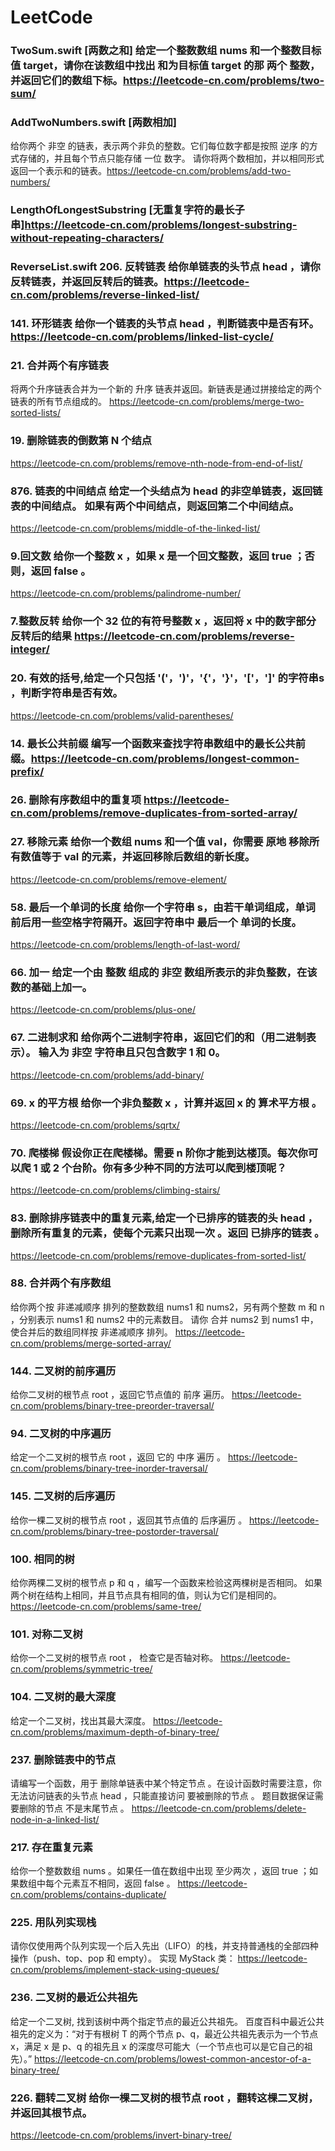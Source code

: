# LeetCode

### TwoSum.swift [两数之和] 给定一个整数数组 nums 和一个整数目标值 target，请你在该数组中找出 和为目标值 target 的那 两个 整数，并返回它们的数组下标。https://leetcode-cn.com/problems/two-sum/

###  AddTwoNumbers.swift [两数相加]
 给你两个 非空 的链表，表示两个非负的整数。它们每位数字都是按照 逆序 的方式存储的，并且每个节点只能存储 一位 数字。
 请你将两个数相加，并以相同形式返回一个表示和的链表。https://leetcode-cn.com/problems/add-two-numbers/
 
 ### LengthOfLongestSubstring [无重复字符的最长子串]https://leetcode-cn.com/problems/longest-substring-without-repeating-characters/
 
 ### ReverseList.swift 206. 反转链表 给你单链表的头节点 head ，请你反转链表，并返回反转后的链表。https://leetcode-cn.com/problems/reverse-linked-list/
 
 ###  141. 环形链表 给你一个链表的头节点 head ，判断链表中是否有环。 https://leetcode-cn.com/problems/linked-list-cycle/
 
 ### 21. 合并两个有序链表 
 将两个升序链表合并为一个新的 升序 链表并返回。新链表是通过拼接给定的两个链表的所有节点组成的。
 https://leetcode-cn.com/problems/merge-two-sorted-lists/
 
 ### 19. 删除链表的倒数第 N 个结点
 https://leetcode-cn.com/problems/remove-nth-node-from-end-of-list/
 
 ### 876. 链表的中间结点 给定一个头结点为 head 的非空单链表，返回链表的中间结点。 如果有两个中间结点，则返回第二个中间结点。
 https://leetcode-cn.com/problems/middle-of-the-linked-list/
 
 ### 9.回文数 给你一个整数 x ，如果 x 是一个回文整数，返回 true ；否则，返回 false 。
 https://leetcode-cn.com/problems/palindrome-number/
 
 ### 7.整数反转 给你一个 32 位的有符号整数 x ，返回将 x 中的数字部分反转后的结果 https://leetcode-cn.com/problems/reverse-integer/
 
 ###  20. 有效的括号,给定一个只包括 '('，')'，'{'，'}'，'['，']' 的字符串s ，判断字符串是否有效。
 https://leetcode-cn.com/problems/valid-parentheses/
 
 ###  14. 最长公共前缀 编写一个函数来查找字符串数组中的最长公共前缀。https://leetcode-cn.com/problems/longest-common-prefix/
 
 ###  26. 删除有序数组中的重复项 https://leetcode-cn.com/problems/remove-duplicates-from-sorted-array/
 
 ### 27. 移除元素 给你一个数组 nums 和一个值 val，你需要 原地 移除所有数值等于 val 的元素，并返回移除后数组的新长度。
 https://leetcode-cn.com/problems/remove-element/
 
 ###  58. 最后一个单词的长度 给你一个字符串 s，由若干单词组成，单词前后用一些空格字符隔开。返回字符串中 最后一个 单词的长度。
 https://leetcode-cn.com/problems/length-of-last-word/

###  66. 加一 给定一个由 整数 组成的 非空 数组所表示的非负整数，在该数的基础上加一。
 https://leetcode-cn.com/problems/plus-one/
 
 ###  67. 二进制求和 给你两个二进制字符串，返回它们的和（用二进制表示）。 输入为 非空 字符串且只包含数字 1 和 0。
 https://leetcode-cn.com/problems/add-binary/
 
 ###  69. x 的平方根 给你一个非负整数 x ，计算并返回 x 的 算术平方根 。
 https://leetcode-cn.com/problems/sqrtx/
 
 ###  70. 爬楼梯 假设你正在爬楼梯。需要 n 阶你才能到达楼顶。每次你可以爬 1 或 2 个台阶。你有多少种不同的方法可以爬到楼顶呢？
 https://leetcode-cn.com/problems/climbing-stairs/
 
### 83. 删除排序链表中的重复元素,给定一个已排序的链表的头 head ， 删除所有重复的元素，使每个元素只出现一次 。返回 已排序的链表 。
 https://leetcode-cn.com/problems/remove-duplicates-from-sorted-list/
 
 ### 88. 合并两个有序数组
 给你两个按 非递减顺序 排列的整数数组 nums1 和 nums2，另有两个整数 m 和 n ，分别表示 nums1 和 nums2 中的元素数目。
 请你 合并 nums2 到 nums1 中，使合并后的数组同样按 非递减顺序 排列。
 https://leetcode-cn.com/problems/merge-sorted-array/
 
 ###  144. 二叉树的前序遍历
 给你二叉树的根节点 root ，返回它节点值的 前序 遍历。
 https://leetcode-cn.com/problems/binary-tree-preorder-traversal/
 
 ###  94. 二叉树的中序遍历
 给定一个二叉树的根节点 root ，返回 它的 中序 遍历 。
 https://leetcode-cn.com/problems/binary-tree-inorder-traversal/
 
 ###  145. 二叉树的后序遍历
 给你一棵二叉树的根节点 root ，返回其节点值的 后序遍历 。
 https://leetcode-cn.com/problems/binary-tree-postorder-traversal/
 
### 100. 相同的树
 给你两棵二叉树的根节点 p 和 q ，编写一个函数来检验这两棵树是否相同。
 如果两个树在结构上相同，并且节点具有相同的值，则认为它们是相同的。
  https://leetcode-cn.com/problems/same-tree/
  
  ### 101. 对称二叉树
 给你一个二叉树的根节点 root ， 检查它是否轴对称。
 https://leetcode-cn.com/problems/symmetric-tree/
 
 ### 104. 二叉树的最大深度
 给定一个二叉树，找出其最大深度。
 https://leetcode-cn.com/problems/maximum-depth-of-binary-tree/
 
 ### 237. 删除链表中的节点
 请编写一个函数，用于 删除单链表中某个特定节点 。在设计函数时需要注意，你无法访问链表的头节点 head ，只能直接访问 要被删除的节点 。
 题目数据保证需要删除的节点 不是末尾节点 。
 https://leetcode-cn.com/problems/delete-node-in-a-linked-list/
 
 ### 217. 存在重复元素
 给你一个整数数组 nums 。如果任一值在数组中出现 至少两次 ，返回 true ；如果数组中每个元素互不相同，返回 false 。
 https://leetcode-cn.com/problems/contains-duplicate/
 
 ### 225. 用队列实现栈
 请你仅使用两个队列实现一个后入先出（LIFO）的栈，并支持普通栈的全部四种操作（push、top、pop 和 empty）。
 实现 MyStack 类：
 https://leetcode-cn.com/problems/implement-stack-using-queues/
 
### 236. 二叉树的最近公共祖先
 给定一个二叉树, 找到该树中两个指定节点的最近公共祖先。
 百度百科中最近公共祖先的定义为：“对于有根树 T 的两个节点 p、q，最近公共祖先表示为一个节点 x，满足 x 是 p、q 的祖先且 x 的深度尽可能大（一个节点也可以是它自己的祖先）。”
 https://leetcode-cn.com/problems/lowest-common-ancestor-of-a-binary-tree/
 
 ###  226. 翻转二叉树 给你一棵二叉树的根节点 root ，翻转这棵二叉树，并返回其根节点。
 https://leetcode-cn.com/problems/invert-binary-tree/
